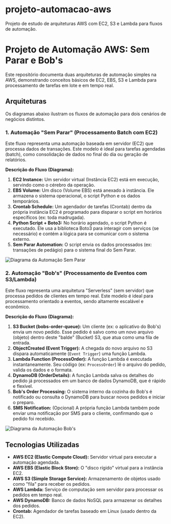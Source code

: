 # projeto-automacao-aws
Projeto de estudo de arquiteturas AWS com EC2, S3 e Lambda para fluxos de automação.

# Projeto de Automação AWS: Sem Parar e Bob's

Este repositório documenta duas arquiteturas de automação simples na AWS, demonstrando conceitos básicos de EC2, EBS, S3 e Lambda para processamento de tarefas em lote e em tempo real.

## Arquiteturas

Os diagramas abaixo ilustram os fluxos de automação para dois cenários de negócios distintos.

### 1. Automação "Sem Parar" (Processamento Batch com EC2)

Este fluxo representa uma automação baseada em servidor (EC2) que processa dados de transações. Este modelo é ideal para tarefas agendadas (batch), como consolidação de dados no final do dia ou geração de relatórios.

**Descrição do Fluxo (Diagrama):**
1.  **EC2 Instance:** Um servidor virtual (Instância EC2) está em execução, servindo como o cérebro da operação.
2.  **EBS Volume:** Um disco (Volume EBS) está anexado à instância. Ele armazena o sistema operacional, o script Python e os dados temporários.
3.  **Crontab Schedule:** Um agendador de tarefas (Crontab) dentro da própria instância EC2 é programado para disparar o script em horários específicos (ex: toda madrugada).
4.  **Python Script + Boto3:** No horário agendado, o script Python é executado. Ele usa a biblioteca Boto3 para interagir com serviços (se necessário) e contém a lógica para se comunicar com o sistema externo.
5.  **Sem Parar Automation:** O script envia os dados processados (ex: transações de pedágio) para o sistema final do Sem Parar.

![Diagrama da Automação Sem Parar](./images/automacao-semparar.png)

### 2. Automação "Bob's" (Processamento de Eventos com S3/Lambda)

Este fluxo representa uma arquitetura "Serverless" (sem servidor) que processa pedidos de clientes em tempo real. Este modelo é ideal para processamento orientado a eventos, sendo altamente escalável e econômico.

**Descrição do Fluxo (Diagrama):**
1.  **S3 Bucket (bobs-order-queue):** Um cliente (ex: o aplicativo do Bob's) envia um novo pedido. Esse pedido é salvo como um novo arquivo (objeto) dentro deste "balde" (Bucket) S3, que atua como uma fila de entrada.
2.  **ObjectCreated (Event Trigger):** A chegada do novo arquivo no S3 dispara automaticamente (`Event Trigger`) uma função Lambda.
3.  **Lambda Function (ProcessOrder):** A função Lambda é executada instantaneamente. Seu código (ex: `ProcessOrder`) lê o arquivo do pedido, valida os dados e o formata.
4.  **DynamoDB (OrderDetails):** A função Lambda salva os detalhes do pedido já processados em um banco de dados DynamoDB, que é rápido e flexível.
5.  **Bob's Order Processing:** O sistema interno da cozinha do Bob's é notificado ou consulta o DynamoDB para buscar novos pedidos e iniciar o preparo.
6.  **SMS Notification:** (Opcional) A própria função Lambda também pode enviar uma notificação por SMS para o cliente, confirmando que o pedido foi recebido.

![Diagrama da Automação Bob's](./images/automacao-bobs.jpg)

## Tecnologias Utilizadas

* **AWS EC2 (Elastic Compute Cloud):** Servidor virtual para executar a automação agendada.
* **AWS EBS (Elastic Block Store):** O "disco rígido" virtual para a instância EC2.
* **AWS S3 (Simple Storage Service):** Armazenamento de objetos usado como "fila" para receber os pedidos.
* **AWS Lambda:** Serviço de computação sem servidor para processar os pedidos em tempo real.
* **AWS DynamoDB:** Banco de dados NoSQL para armazenar os detalhes dos pedidos.
* **Crontab:** Agendador de tarefas baseado em Linux (usado dentro da EC2).
